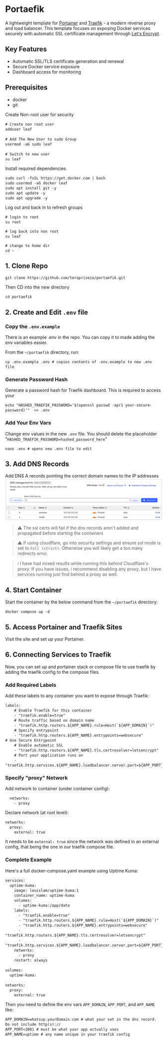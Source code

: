 # Portaefik

A lightweight template for [Portainer](https://github.com/portainer/portainer) and [Traefik](https://github.com/traefik/traefik) - a modern reverse proxy and load balancer. This template focuses on exposing Docker services securely with automatic SSL certificate management through [Let's Encrypt](https://letsencrypt.org/).

## Key Features
- Automatic SSL/TLS certificate generation and renewal
- Secure Docker service exposure
- Dashboard access for monitoring


## Prerequisites
- docker
- git

Create Non-root user for security
```
# Create non root user
adduser leaf

# Add The New User to sudo Group 
usermod -aG sudo leaf

# Switch to new user
su leaf
```
Install required dependencies 
```
sudo curl -fsSL https://get.docker.com | bash
sudo usermod -aG docker leaf
sudo apt install git -y
sudo apt update -y
sudo apt upgrade -y
```
Log out and back in to refresh groups
```
# login to root
su root
```
```
# log back into non root
su leaf
```
```
# change to home dir
cd ~
```

## 1. Clone Repo
```
git clone https://github.com/terapriseio/portaefik.git
```

Then CD into the new directory
```
cd portaefik
```

## 2. Create and Edit `.env` file
### Copy the `.env.example`
There is an example .env in the repo. You can copy it to made adding the env variables easier.

From the `~/portaefik` directory, run:
```
cp .env.example .env # copies contents of .env.example to new .env file
```

### Generate Password Hash
Generate a password hash for Traefik dashboard. This is required to access your 
```
echo "HASHED_TRAEFIK_PASSWORD='$(openssl passwd -apr1 your-secure-password)'"  >> .env
```

### Add Your Env Vars
Change env values in the new `.env` file.
You should delete the placeholder "`HASHED_TRAEFIK_PASSWORD=hashed_password_here`"
```
nano .env # opens new .env file to edit
```

## 3. Add DNS Records
Add DNS A records pointing the correct domain names to the IP addresses
![Dns settings screenshot](/readme-images/dns-settings.png)

> ⚠️ The ssl certs will fail if the dns records aren't added and propagated before starting the containers

> ⚠️ If using cloudflare, go into security settings and ensure ssl mode is set to `Full (strict)`. Otherwise you will likely get a too many redirects error.

> ℹ️ I have had mixed results while running this behind Cloudflare's proxy. If you have issues, i recommend disabling any proxy, but I have services running just find behind a proxy as well.

## 4. Start Container
Start the container by the below command from the `~/portaefik` directory:
```
docker compose up -d
```

## 5. Access Portainer and Traefik Sites
Visit the site and set up your Portainer.

## 6. Connecting Services to Traefik
Now, you can set up and portainer stack or compose file to use traefik by adding the traefik config to the compose files.

### Add Required Labels
Add these labels to any container you want to expose through Traefik:
```
labels:
    # Enable Traefik for this container
    - "traefik.enable=true"
    # Route traffic based on domain name
    - "traefik.http.routers.${APP_NAME}.rule=Host(`${APP_DOMAIN}`)"
    # Specify entrypoint
    - "traefik.http.routers.${APP_NAME}.entrypoints=websecure"                 # Use Secure Entrypoint
    # Enable automatic SSL
    - "traefik.http.routers.${APP_NAME}.tls.certresolver=letsencrypt"
    # Port your application runs on
    - "traefik.http.services.${APP_NAME}.loadbalancer.server.port=${APP_PORT}"
```

### Specify "proxy" Network
Add network to container (under container config):
```
  networks:
    - proxy
```
Declare network (at root level):
```
networks:
  proxy:
    external: true
```

It needs to be `external: true` since the network was defined in an external config, that being the one in our traefik compose file.

### Complete Example
Here's a full docker-compose.yaml example using Uptime Kuma:
```
services:
  uptime-kuma:
    image: louislam/uptime-kuma:1
    container_name: uptime-kuma
    volumes:
      - uptime-kuma:/app/data
    labels:
      - "traefik.enable=true"
      - "traefik.http.routers.${APP_NAME}.rule=Host(`${APP_DOMAIN}`)"
      - "traefik.http.routers.${APP_NAME}.entrypoints=websecure" 
      - "traefik.http.routers.${APP_NAME}.tls.certresolver=letsencrypt"
      - "traefik.http.services.${APP_NAME}.loadbalancer.server.port=${APP_PORT}"
    networks:
      - proxy
    restart: always

volumes:
  uptime-kuma:

networks:
  proxy:
    external: true
```
Then you need to define the env vars `APP_DOMAIN`, `APP_PORT`, and `APP_NAME` like:
```
APP_DOMAIN=whatsup.yourDomain.com # what your set in the dns record. Do not include http(s)://
APP_PORT=3001 # must be what your app actually uses
APP_NAME=uptime # any name unique in your traefik config
```



